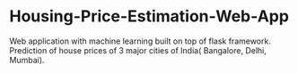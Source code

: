 # Housing-Price-Estimation-Web-App
Web application with machine learning built on top of flask framework. Prediction of house prices of 3 major cities of India( Bangalore, Delhi, Mumbai).
